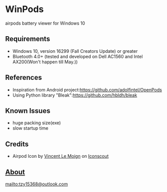 # WinPods
 airpods battery viewer for Windows 10

## Requirements 
- Windows 10, version 16299 (Fall Creators Update) or greater
- Bluetooth 4.0+ (tested and developed on Dell AC1560 and Intel AX200(Won't happen till May.))
## References 
- Inspiration from Android project:<https://github.com/adolfintel/OpenPods>
- Using Python library "Bleak":<https://github.com/hbldh/bleak>
## Known Issues
- huge packing size(exe)
- slow startup time
## Credits
- Airpod Icon</a> by <a href="https://iconscout.com/contributors/vincent-le-moign">Vincent Le Moign</a> on <a href="https://iconscout.com">Iconscout
## About
[mailto:tzy15368@outlook.com](mailto:tzy15368@outlook.com)